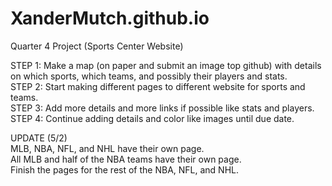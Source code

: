 # XanderMutch.github.io
Quarter 4 Project (Sports Center Website)

STEP 1: Make a map (on paper and submit an image top github) with details on which sports, which teams, and possibly their players and stats.<br>
STEP 2: Start making different pages to different website for sports and teams.<br>
STEP 3: Add more details and more links if possible like stats and players.<br>
STEP 4: Continue adding details and color like images until due date.<br>


UPDATE (5/2)<br>
MLB, NBA, NFL, and NHL have their own page.<br>
All MLB and half of the NBA teams have their own page.<br>
Finish the pages for the rest of the NBA, NFL, and NHL.<br>
